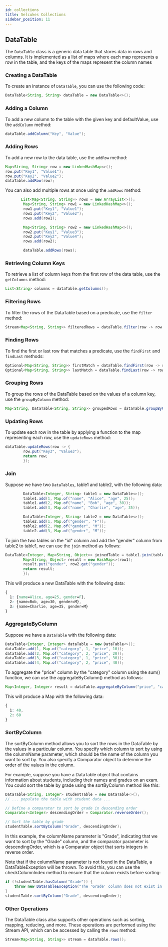 ```yaml
---
id: collections 
title: Selcukes Collections
sidebar_position: 11
---
```


## DataTable
The `DataTable` class is a generic data table that stores data in rows and columns. It is implemented as a list of maps where each map represents a row in the table, and the keys of the maps represent the column names

### Creating a DataTable
To create an instance of `DataTable`, you can use the following code:
```java
DataTable<String, String> dataTable = new DataTable<>();
```
### Adding a Column

To add a new column to the table with the given key and defaultValue, use the `addColumn` method:

```java
dataTable.addColumn("Key", "Value");
```

### Adding Rows
To add a new row to the data table, use the `addRow` method:
```java
Map<String, String> row = new LinkedHashMap<>();
row.put("Key1", "Value1");
row.put("Key2", "Value2");
dataTable.addRow(row);
```
You can also add multiple rows at once using the `addRows` method:

```java
       List<Map<String, String>> rows = new ArrayList<>();
        Map<String, String> row1 = new LinkedHashMap<>();
        row1.put("Key1", "Value1");
        row1.put("Key2", "Value2");
        rows.add(row1);

        Map<String, String> row2 = new LinkedHashMap<>();
        row2.put("Key1", "Value3");
        row2.put("Key2", "Value4");
        rows.add(row2);

        dataTable.addRows(rows);

```
### Retrieving Column Keys

To retrieve a list of column keys from the first row of the data table, use the `getColumns` method:

```java
List<String> columns = dataTable.getColumns();
```
### Filtering Rows
To filter the rows of the DataTable based on a predicate, use the `filter` method:

```java
Stream<Map<String, String>> filteredRows = dataTable.filter(row -> row.get("Key1").equals("Value1"));
```
### Finding Rows

To find the first or last row that matches a predicate, use the `findFirst` and `findLast` methods:

```java
Optional<Map<String, String>> firstMatch = dataTable.findFirst(row -> row.get("Key1").equals("Value1"));
Optional<Map<String, String>> lastMatch = dataTable.findLast(row -> row.get("Key1").equals("Value1"));
```
### Grouping Rows
To group the rows of the DataTable based on the values of a column key, use the `groupByColumn` method:

```java
Map<String, DataTable<String, String>> groupedRows = dataTable.groupByColumn("Key1");
```
### Updating Rows
To update each row in the table by applying a function to the map representing each row, use the `updateRows` method:
```java
dataTable.updateRows(row -> {
        row.put("Key3", "Value3");
        return row;
        });
```
### Join
Suppose we have two `DataTables`, table1 and table2, with the following data:
```java
        DataTable<Integer, String> table1 = new DataTable<>();
        table1.add(1, Map.of("name", "Alice", "age", 25));
        table1.add(2, Map.of("name", "Bob", "age", 30));
        table1.add(3, Map.of("name", "Charlie", "age", 35));

        DataTable<Integer, String> table2 = new DataTable<>();
        table2.add(1, Map.of("gender", "F"));
        table2.add(2, Map.of("gender", "M"));
        table2.add(3, Map.of("gender", "M"));
```
To join the two tables on the "id" column and add the "gender" column from table2 to table1, we can use the `join` method as follows:
```java
DataTable<Integer, Map<String, Object>> joinedTable = table1.join(table2, "id", (row1, row2) -> {
        Map<String, Object> result = new HashMap<>(row1);
        result.put("gender", row2.get("gender"));
        return result;
        });
```
This will produce a new DataTable with the following data:
```css
{
  1: {name=Alice, age=25, gender=F},
  2: {name=Bob, age=30, gender=M},
  3: {name=Charlie, age=35, gender=M}
}
```

### AggregateByColumn
Suppose we have a `DataTable` with the following data:
```java
DataTable<Integer, Integer> dataTable = new DataTable<>();
dataTable.add(1, Map.of("category", 1, "price", 10));
dataTable.add(2, Map.of("category", 2, "price", 20));
dataTable.add(3, Map.of("category", 1, "price", 30));
dataTable.add(4, Map.of("category", 2, "price", 40));
```
To aggregate the "price" column by the "category" column using the sum() function, we can use the aggregateByColumn() method as follows:
```java
Map<Integer, Integer> result = dataTable.aggregateByColumn("price", "category", Integer::sum);
```
This will produce a Map with the following data:
```css
{
  1: 40,
  2: 60
}
```

### SortByColumn
The sortByColumn method allows you to sort the rows in the DataTable by the values in a particular column. You specify which column to sort by using the columnName parameter, which should be the name of the column you want to sort by. You also specify a Comparator object to determine the order of the values in the column.

For example, suppose you have a DataTable object that contains information about students, including their names and grades on an exam. You could sort the table by grade using the sortByColumn method like this:
```java
DataTable<String, Integer> studentTable = new DataTable<>();
// ... populate the table with student data ...

// Define a comparator to sort by grade in descending order
Comparator<Integer> descendingOrder = Comparator.reverseOrder();

// Sort the table by grade
studentTable.sortByColumn("Grade", descendingOrder);
```
In this example, the columnName parameter is "Grade", indicating that we want to sort by the "Grade" column, and the comparator parameter is descendingOrder, which is a Comparator object that sorts integers in reverse order.

Note that if the columnName parameter is not found in the DataTable, a DataTableException will be thrown. To avoid this, you can use the checkColumnIndex method to ensure that the column exists before sorting:
```java
if (!studentTable.hasColumn("Grade")) {
    throw new DataTableException("The 'Grade' column does not exist in the table");
}
studentTable.sortByColumn("Grade", descendingOrder);
```
### Other Operations
The DataTable class also supports other operations such as sorting, mapping, reducing, and more. These operations are performed using the Stream API, which can be accessed by calling the `rows` method:
```java
Stream<Map<String, String>> stream = dataTable.rows();
```
